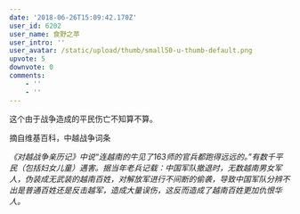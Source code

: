```yaml
---
date: '2018-06-26T15:09:42.170Z'
user_id: 6202
user_name: 食野之苹
user_intro: ''
user_avatar: /static/upload/thumb/small50-u-thumb-default.png
upvote: 5
downvote: 0
comments:
    - ''
    - ''
---
```


这个由于战争造成的平民伤亡不知算不算。  

摘自维基百科，中越战争词条  

*《对越战争亲历记》中说“连越南的牛见了163师的官兵都跑得远远的。”有数千平民（包括妇女儿童）遇害。据当年老兵记载：中国军队撤退时，无数越南男女军人，伪装成无武装的越南百姓，对解放军进行不间断的偷袭，导致中国军队分辨不出是普通百姓还是反击越军，造成大量误伤，这反而造成了越南百姓更加仇恨华人。*
